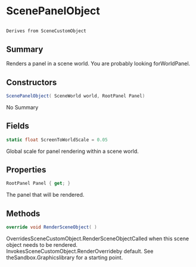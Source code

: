 # ScenePanelObject

## 
```c#
Derives from SceneCustomObject
```

## Summary

Renders a panel in a scene world. You are probably looking forWorldPanel.
## Constructors

```c#
ScenePanelObject( SceneWorld world, RootPanel Panel) 
```
No Summary
## Fields

```c#
static float ScreenToWorldScale = 0.05
```
Global scale for panel rendering within a scene world.
## Properties

```c#
RootPanel Panel { get; } 
```
The panel that will be rendered.
## Methods

```c#
override void RenderSceneObject( ) 
```
OverridesSceneCustomObject.RenderSceneObjectCalled when this scene object needs to be rendered.
InvokesSceneCustomObject.RenderOverrideby default. See theSandbox.Graphicslibrary for a starting point.
